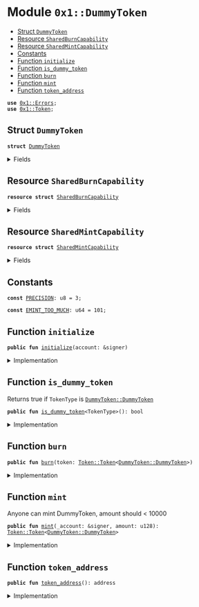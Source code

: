 
<a name="0x1_DummyToken"></a>

# Module `0x1::DummyToken`



-  [Struct `DummyToken`](#0x1_DummyToken_DummyToken)
-  [Resource `SharedBurnCapability`](#0x1_DummyToken_SharedBurnCapability)
-  [Resource `SharedMintCapability`](#0x1_DummyToken_SharedMintCapability)
-  [Constants](#@Constants_0)
-  [Function `initialize`](#0x1_DummyToken_initialize)
-  [Function `is_dummy_token`](#0x1_DummyToken_is_dummy_token)
-  [Function `burn`](#0x1_DummyToken_burn)
-  [Function `mint`](#0x1_DummyToken_mint)
-  [Function `token_address`](#0x1_DummyToken_token_address)


<pre><code><b>use</b> <a href="Errors.md#0x1_Errors">0x1::Errors</a>;
<b>use</b> <a href="Token.md#0x1_Token">0x1::Token</a>;
</code></pre>



<a name="0x1_DummyToken_DummyToken"></a>

## Struct `DummyToken`



<pre><code><b>struct</b> <a href="DummyToken.md#0x1_DummyToken">DummyToken</a>
</code></pre>



<details>
<summary>Fields</summary>


<dl>
<dt>
<code>dummy_field: bool</code>
</dt>
<dd>

</dd>
</dl>


</details>

<a name="0x1_DummyToken_SharedBurnCapability"></a>

## Resource `SharedBurnCapability`



<pre><code><b>resource</b> <b>struct</b> <a href="DummyToken.md#0x1_DummyToken_SharedBurnCapability">SharedBurnCapability</a>
</code></pre>



<details>
<summary>Fields</summary>


<dl>
<dt>
<code>cap: <a href="Token.md#0x1_Token_BurnCapability">Token::BurnCapability</a>&lt;<a href="DummyToken.md#0x1_DummyToken_DummyToken">DummyToken::DummyToken</a>&gt;</code>
</dt>
<dd>

</dd>
</dl>


</details>

<a name="0x1_DummyToken_SharedMintCapability"></a>

## Resource `SharedMintCapability`



<pre><code><b>resource</b> <b>struct</b> <a href="DummyToken.md#0x1_DummyToken_SharedMintCapability">SharedMintCapability</a>
</code></pre>



<details>
<summary>Fields</summary>


<dl>
<dt>
<code>cap: <a href="Token.md#0x1_Token_MintCapability">Token::MintCapability</a>&lt;<a href="DummyToken.md#0x1_DummyToken_DummyToken">DummyToken::DummyToken</a>&gt;</code>
</dt>
<dd>

</dd>
</dl>


</details>

<a name="@Constants_0"></a>

## Constants


<a name="0x1_DummyToken_PRECISION"></a>



<pre><code><b>const</b> <a href="DummyToken.md#0x1_DummyToken_PRECISION">PRECISION</a>: u8 = 3;
</code></pre>



<a name="0x1_DummyToken_EMINT_TOO_MUCH"></a>



<pre><code><b>const</b> <a href="DummyToken.md#0x1_DummyToken_EMINT_TOO_MUCH">EMINT_TOO_MUCH</a>: u64 = 101;
</code></pre>



<a name="0x1_DummyToken_initialize"></a>

## Function `initialize`



<pre><code><b>public</b> <b>fun</b> <a href="DummyToken.md#0x1_DummyToken_initialize">initialize</a>(account: &signer)
</code></pre>



<details>
<summary>Implementation</summary>


<pre><code><b>public</b> <b>fun</b> <a href="DummyToken.md#0x1_DummyToken_initialize">initialize</a>(account: &signer) {
    <a href="Token.md#0x1_Token_register_token">Token::register_token</a>&lt;<a href="DummyToken.md#0x1_DummyToken">DummyToken</a>&gt;(
        account,
        <a href="DummyToken.md#0x1_DummyToken_PRECISION">PRECISION</a>,
    );

    <b>let</b> burn_cap = <a href="Token.md#0x1_Token_remove_burn_capability">Token::remove_burn_capability</a>&lt;<a href="DummyToken.md#0x1_DummyToken">DummyToken</a>&gt;(account);
    move_to(account, <a href="DummyToken.md#0x1_DummyToken_SharedBurnCapability">SharedBurnCapability</a>{cap: burn_cap});

    <b>let</b> burn_cap = <a href="Token.md#0x1_Token_remove_mint_capability">Token::remove_mint_capability</a>&lt;<a href="DummyToken.md#0x1_DummyToken">DummyToken</a>&gt;(account);
    move_to(account, <a href="DummyToken.md#0x1_DummyToken_SharedMintCapability">SharedMintCapability</a>{cap: burn_cap});
}
</code></pre>



</details>

<a name="0x1_DummyToken_is_dummy_token"></a>

## Function `is_dummy_token`

Returns true if <code>TokenType</code> is <code><a href="DummyToken.md#0x1_DummyToken_DummyToken">DummyToken::DummyToken</a></code>


<pre><code><b>public</b> <b>fun</b> <a href="DummyToken.md#0x1_DummyToken_is_dummy_token">is_dummy_token</a>&lt;TokenType&gt;(): bool
</code></pre>



<details>
<summary>Implementation</summary>


<pre><code><b>public</b> <b>fun</b> <a href="DummyToken.md#0x1_DummyToken_is_dummy_token">is_dummy_token</a>&lt;TokenType&gt;(): bool {
    <a href="Token.md#0x1_Token_is_same_token">Token::is_same_token</a>&lt;<a href="DummyToken.md#0x1_DummyToken">DummyToken</a>, TokenType&gt;()
}
</code></pre>



</details>

<a name="0x1_DummyToken_burn"></a>

## Function `burn`



<pre><code><b>public</b> <b>fun</b> <a href="DummyToken.md#0x1_DummyToken_burn">burn</a>(token: <a href="Token.md#0x1_Token_Token">Token::Token</a>&lt;<a href="DummyToken.md#0x1_DummyToken_DummyToken">DummyToken::DummyToken</a>&gt;)
</code></pre>



<details>
<summary>Implementation</summary>


<pre><code><b>public</b> <b>fun</b> <a href="DummyToken.md#0x1_DummyToken_burn">burn</a>(token: <a href="Token.md#0x1_Token">Token</a>&lt;<a href="DummyToken.md#0x1_DummyToken">DummyToken</a>&gt;) <b>acquires</b> <a href="DummyToken.md#0x1_DummyToken_SharedBurnCapability">SharedBurnCapability</a>{
    <b>let</b> cap = borrow_global&lt;<a href="DummyToken.md#0x1_DummyToken_SharedBurnCapability">SharedBurnCapability</a>&gt;(<a href="DummyToken.md#0x1_DummyToken_token_address">token_address</a>());
    <a href="Token.md#0x1_Token_burn_with_capability">Token::burn_with_capability</a>(&cap.cap, token);
}
</code></pre>



</details>

<a name="0x1_DummyToken_mint"></a>

## Function `mint`

Anyone can mint DummyToken, amount should < 10000


<pre><code><b>public</b> <b>fun</b> <a href="DummyToken.md#0x1_DummyToken_mint">mint</a>(_account: &signer, amount: u128): <a href="Token.md#0x1_Token_Token">Token::Token</a>&lt;<a href="DummyToken.md#0x1_DummyToken_DummyToken">DummyToken::DummyToken</a>&gt;
</code></pre>



<details>
<summary>Implementation</summary>


<pre><code><b>public</b> <b>fun</b> <a href="DummyToken.md#0x1_DummyToken_mint">mint</a>(_account: &signer, amount: u128) : <a href="Token.md#0x1_Token">Token</a>&lt;<a href="DummyToken.md#0x1_DummyToken">DummyToken</a>&gt; <b>acquires</b> <a href="DummyToken.md#0x1_DummyToken_SharedMintCapability">SharedMintCapability</a>{
    <b>assert</b>(amount &lt;= 10000, <a href="Errors.md#0x1_Errors_invalid_argument">Errors::invalid_argument</a>(<a href="DummyToken.md#0x1_DummyToken_EMINT_TOO_MUCH">EMINT_TOO_MUCH</a>));
    <b>let</b> cap = borrow_global&lt;<a href="DummyToken.md#0x1_DummyToken_SharedMintCapability">SharedMintCapability</a>&gt;(<a href="DummyToken.md#0x1_DummyToken_token_address">token_address</a>());
    <a href="Token.md#0x1_Token_mint_with_capability">Token::mint_with_capability</a>(&cap.cap, amount)
}
</code></pre>



</details>

<a name="0x1_DummyToken_token_address"></a>

## Function `token_address`



<pre><code><b>public</b> <b>fun</b> <a href="DummyToken.md#0x1_DummyToken_token_address">token_address</a>(): address
</code></pre>



<details>
<summary>Implementation</summary>


<pre><code><b>public</b> <b>fun</b> <a href="DummyToken.md#0x1_DummyToken_token_address">token_address</a>(): address {
    <a href="Token.md#0x1_Token_token_address">Token::token_address</a>&lt;<a href="DummyToken.md#0x1_DummyToken">DummyToken</a>&gt;()
}
</code></pre>



</details>
